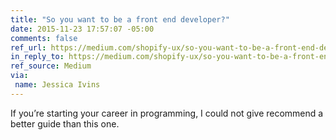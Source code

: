 ```yaml
---
title: "So you want to be a front end developer?"
date: 2015-11-23 17:57:07 -05:00
comments: false
ref_url: https://medium.com/shopify-ux/so-you-want-to-be-a-front-end-devleoper-f8be110f1d5f#.93yepoulz
in_reply_to: https://medium.com/shopify-ux/so-you-want-to-be-a-front-end-devleoper-f8be110f1d5f#.93yepoulz
ref_source: Medium
via:
 name: Jessica Ivins
---
```


If you’re starting your career in programming, I could not give recommend a better guide than this one.